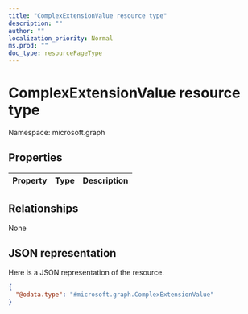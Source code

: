 ```yaml
---
title: "ComplexExtensionValue resource type"
description: ""
author: ""
localization_priority: Normal
ms.prod: ""
doc_type: resourcePageType
---
```


# ComplexExtensionValue resource type


Namespace: microsoft.graph



## Properties
|Property|Type|Description|
|:---|:---|:---|

## Relationships
None

## JSON representation
Here is a JSON representation of the resource.
<!-- {
  "blockType": "resource",
  "@odata.type": "microsoft.graph.ComplexExtensionValue"
}
-->
``` json
{
  "@odata.type": "#microsoft.graph.ComplexExtensionValue"
}
```

